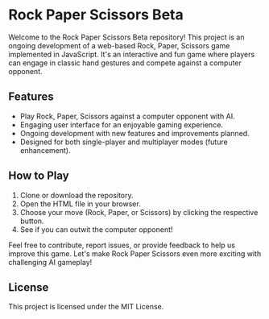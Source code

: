 # Rock Paper Scissors Beta

Welcome to the Rock Paper Scissors Beta repository! This project is an ongoing development of a web-based Rock, Paper, Scissors game implemented in JavaScript. It's an interactive and fun game where players can engage in classic hand gestures and compete against a computer opponent.

## Features

- Play Rock, Paper, Scissors against a computer opponent with AI.
- Engaging user interface for an enjoyable gaming experience.
- Ongoing development with new features and improvements planned.
- Designed for both single-player and multiplayer modes (future enhancement).

## How to Play

1. Clone or download the repository.
2. Open the HTML file in your browser.
3. Choose your move (Rock, Paper, or Scissors) by clicking the respective button.
4. See if you can outwit the computer opponent!

Feel free to contribute, report issues, or provide feedback to help us improve this game. Let's make Rock Paper Scissors even more exciting with challenging AI gameplay!

## License

This project is licensed under the MIT License.
